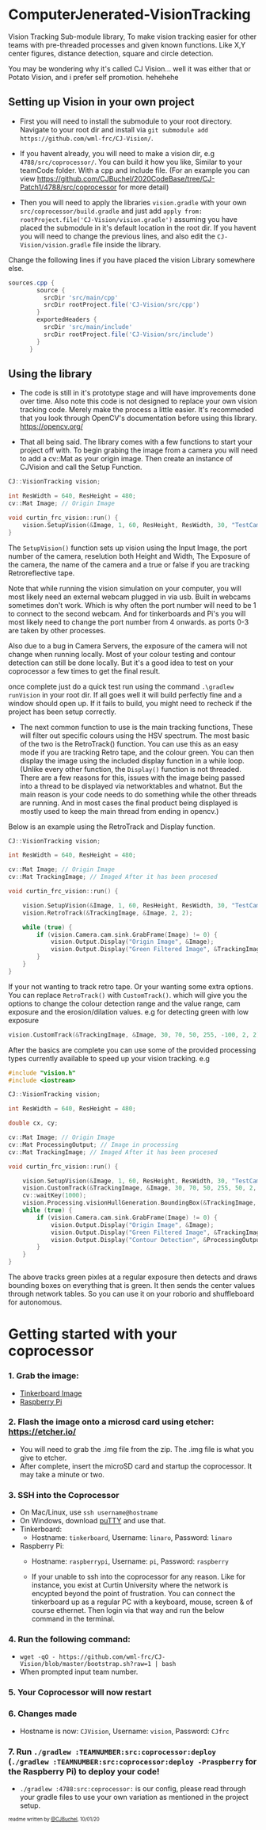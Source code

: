 # ComputerJenerated-VisionTracking
Vision Tracking Sub-module library, To make vision tracking easier for other teams with pre-threaded processes and given known functions. Like X,Y center figures, distance detection, square and circle detection.

You may be wondering why it's called CJ Vision... well it was either that or Potato Vision, and i prefer self promotion. hehehehe

## Setting up Vision in your own project

- First you will need to install the submodule to your root directory. Navigate to your root dir and install via `git submodule add https://github.com/wml-frc/CJ-Vision/`. 

- If you havent already, you will need to make a vision dir, e.g `4788/src/coprocessor/`. You can build it how you like, Similar to your teamCode folder. With a cpp and include file. (For an example you can view https://github.com/CJBuchel/2020CodeBase/tree/CJ-Patch1/4788/src/coprocessor for more detail)

- Then you will need to apply the libraries `vision.gradle` with your own `src/coprocessor/build.gradle` and just add `apply from: rootProject.file('CJ-Vision/vision.gradle')` assuming you have placed the submodule in it's default location in the root dir. If you havent you will need to change the previous lines, and also edit the `CJ-Vision/vision.gradle` file inside the library. 

Change the following lines if you have placed the vision Library somewhere else.
```gradle
sources.cpp {
        source {
          srcDir 'src/main/cpp'
          srcDir rootProject.file('CJ-Vision/src/cpp')
        }
        exportedHeaders {
          srcDir 'src/main/include'
          srcDir rootProject.file('CJ-Vision/src/include')
        }
      }
```

## Using the library

- The code is still in it's prototype stage and will have improvements done over time. Also note this code is not designed to replace your own vision tracking code. Merely make the process a little easier. It's recommeded that you look through OpenCV's documentation before using this library. https://opencv.org/

- That all being said. The library comes with a few functions to start your project off with. To begin grabing the image from a camera you will need to add a cv::Mat as your origin image. Then create an instance of CJVision and call the Setup Function. 
```cpp
CJ::VisionTracking vision;

int ResWidth = 640, ResHeight = 480;
cv::Mat Image; // Origin Image

void curtin_frc_vision::run() {
	vision.SetupVision(&Image, 1, 60, ResHeight, ResWidth, 30, "TestCam", true);
}
```
The `SetupVision()` function sets up vision using the Input Image, the port number of the camera, reselution both Height and Width, The Exposure of the camera, the name of the camera and a true or false if you are tracking Retroreflective tape.

Note that while running the vision simulation on your computer, you will most likely need an external webcam plugged in via usb. Built in webcams sometimes don't work. Which is why often the port number will need to be 1 to connect to the second webcam. And for tinkerboards and Pi's you will most likely need to change the port number from 4 onwards. as ports 0-3 are taken by other processes.

Also due to a bug in Camera Servers, the exposure of the camera will not change when running locally. Most of your colour testing and contour detection can still be done locally. But it's a good idea to test on your coprocessor a few times to get the final result.


once complete just do a quick test run using the command `.\gradlew runVision` in your root dir.
If all goes well it will build perfectly fine and a window should open up. If it fails to build, you might need to recheck if the project has been setup correctly.

- The next common function to use is the main tracking functions, These will filter out specific colours using the HSV spectrum. The most basic of the two is the RetroTrack() function. You can use this as an easy mode if you are tracking Retro tape, and the colour green. You can then display the image using the included display function in a while loop. (Unlike every other function, the `Display()` function is not threaded. There are a few reasons for this, issues with the image being passed into a thread to be displayed via networktables and whatnot. But the main reason is your code needs to do something while the other threads are running. And in most cases the final product being displayed is mostly used to keep the main thread from ending in opencv.)

Below is an example using the RetroTrack and Display function.
```cpp
CJ::VisionTracking vision;

int ResWidth = 640, ResHeight = 480;

cv::Mat Image; // Origin Image
cv::Mat TrackingImage; // Imaged After it has been procesed

void curtin_frc_vision::run() {

	vision.SetupVision(&Image, 1, 60, ResHeight, ResWidth, 30, "TestCam", true);
	vision.RetroTrack(&TrackingImage, &Image, 2, 2);

	while (true) {
		if (vision.Camera.cam.sink.GrabFrame(Image) != 0) {
			vision.Output.Display("Origin Image", &Image);
			vision.Output.Display("Green Filtered Image", &TrackingImage);
		}
	}
}
```

If your not wanting to track retro tape. Or your wanting some extra options. You can replace `RetroTrack()` with `CustomTrack()`. which will give you the options to change the colour detection range and the value range, cam exposure and the erosion/dilation values.
e.g for detecting green with low exposure
```cpp
vision.CustomTrack(&TrackingImage, &Image, 30, 70, 50, 255, -100, 2, 2);
```

After the basics are complete you can use some of the provided processing types currently available to speed up your vision tracking. e.g

```cpp
#include "vision.h"
#include <iostream>

CJ::VisionTracking vision;

int ResWidth = 640, ResHeight = 480;

double cx, cy;

cv::Mat Image; // Origin Image
cv::Mat ProcessingOutput; // Image in processing
cv::Mat TrackingImage; // Imaged After it has been procesed

void curtin_frc_vision::run() {

	vision.SetupVision(&Image, 1, 60, ResHeight, ResWidth, 30, "TestCam", false);
	vision.CustomTrack(&TrackingImage, &Image, 30, 70, 50, 255, 50, 2, 2);
	cv::waitKey(1000);
	vision.Processing.visionHullGeneration.BoundingBox(&TrackingImage, &ProcessingOutput, &cx, &cy, 10);
	while (true) {
		if (vision.Camera.cam.sink.GrabFrame(Image) != 0) {
			vision.Output.Display("Origin Image", &Image);
			vision.Output.Display("Green Filtered Image", &TrackingImage);
			vision.Output.Display("Contour Detection", &ProcessingOutput);
		}
	}
}
```
The above tracks green pixles at a regular exposure then detects and draws bounding boxes on everything that is green. It then sends the center values through network tables. So you can use it on your roborio and shuffleboard for autonomous.


# Getting started with your coprocessor
### 1. Grab the image:
  - [Tinkerboard Image](http://dlcdnet.asus.com/pub/ASUS/mb/Linux/Tinker_Board_2GB/20170417-tinker-board-linaro-stretch-alip-v1.8.zip)
  - [Raspberry Pi](https://downloads.raspberrypi.org/raspbian_lite_latest)
### 2. Flash the image onto a microsd card using etcher: https://etcher.io/
  - You will need to grab the .img file from the zip. The .img file is what you give to etcher.
  - After complete, insert the microSD card and startup the coprocessor. It may take a minute or two.
### 3. SSH into the Coprocessor
  - On Mac/Linux, use `ssh username@hostname`
  - On Windows, download [puTTY](https://the.earth.li/~sgtatham/putty/latest/w64/putty-64bit-0.70-installer.msi) and use that.
  - Tinkerboard:
    - Hostname: `tinkerboard`, Username: `linaro`, Password: `linaro`
  - Raspberry Pi:
    - Hostname: `raspberrypi`, Username: `pi`, Password: `raspberry`

	- If your unable to ssh into the coprocessor for any reason. Like for instance, you exist at Curtin University where the network is encypted beyond the point of frustration. You can connect the tinkerboard up as a regular PC with a keyboard, mouse, screen & of course ethernet. Then login via that way and run the below command in the terminal.
### 4. Run the following command:
  - `wget -qO - https://github.com/wml-frc/CJ-Vision/blob/master/bootstrap.sh?raw=1 | bash`
  - When prompted input team number.
### 5. Your Coprocessor will now restart
### 6. Changes made
  - Hostname is now: `CJVision`, Username: `vision`, Password: `CJfrc`
### 7. Run `./gradlew :TEAMNUMBER:src:coprocessor:deploy` (`./gradlew :TEAMNUMBER:src:coprocessor:deploy -Praspberry` for the Raspberry Pi) to deploy your code!
- `./gradlew :4788:src:coprocessor:` is our config, please read through your gradle files to use your own variation as mentioned in the project setup.

<sub><sup>readme written by [@CJBuchel](https://github.com/CJBuchel), 10/01/20</sup></sub>